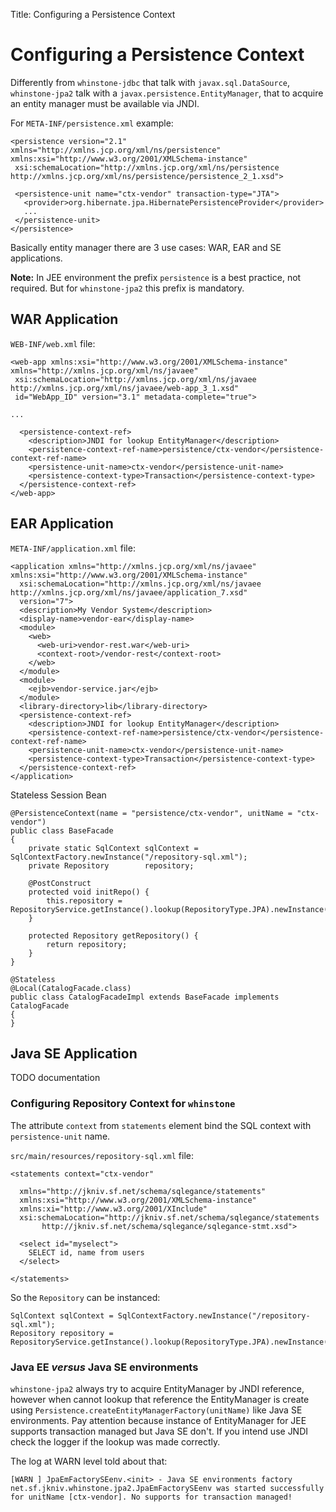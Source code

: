 Title: Configuring a Persistence Context

# Configuring a Persistence Context

Differently from `whinstone-jdbc` that talk with `javax.sql.DataSource`, `whinstone-jpa2` talk with a `javax.persistence.EntityManager`, that to acquire an entity manager must be available via JNDI.


For `META-INF/persistence.xml` example:

    <persistence version="2.1" xmlns="http://xmlns.jcp.org/xml/ns/persistence" xmlns:xsi="http://www.w3.org/2001/XMLSchema-instance"
     xsi:schemaLocation="http://xmlns.jcp.org/xml/ns/persistence http://xmlns.jcp.org/xml/ns/persistence/persistence_2_1.xsd">
    
     <persistence-unit name="ctx-vendor" transaction-type="JTA">
       <provider>org.hibernate.jpa.HibernatePersistenceProvider</provider>
       ...
     </persistence-unit>
    </persistence>

Basically entity manager there are 3 use cases: WAR, EAR and SE applications.

**Note:** In JEE environment the prefix `persistence` is a best practice, not required. But for `whinstone-jpa2` this prefix is mandatory.

## WAR Application


`WEB-INF/web.xml` file:

    <web-app xmlns:xsi="http://www.w3.org/2001/XMLSchema-instance" xmlns="http://xmlns.jcp.org/xml/ns/javaee"
     xsi:schemaLocation="http://xmlns.jcp.org/xml/ns/javaee http://xmlns.jcp.org/xml/ns/javaee/web-app_3_1.xsd"
     id="WebApp_ID" version="3.1" metadata-complete="true">

    ...
    
      <persistence-context-ref>
        <description>JNDI for lookup EntityManager</description>
        <persistence-context-ref-name>persistence/ctx-vendor</persistence-context-ref-name>
        <persistence-unit-name>ctx-vendor</persistence-unit-name>
        <persistence-context-type>Transaction</persistence-context-type>
      </persistence-context-ref>
    </web-app>
    
## EAR Application


`META-INF/application.xml` file:

    <application xmlns="http://xmlns.jcp.org/xml/ns/javaee" xmlns:xsi="http://www.w3.org/2001/XMLSchema-instance"
      xsi:schemaLocation="http://xmlns.jcp.org/xml/ns/javaee http://xmlns.jcp.org/xml/ns/javaee/application_7.xsd"
      version="7">
      <description>My Vendor System</description>
      <display-name>vendor-ear</display-name>
      <module>
        <web>
          <web-uri>vendor-rest.war</web-uri>
          <context-root>/vendor-rest</context-root>
        </web>
      </module>
      <module>
        <ejb>vendor-service.jar</ejb>
      </module>
      <library-directory>lib</library-directory>
      <persistence-context-ref>
        <description>JNDI for lookup EntityManager</description>
        <persistence-context-ref-name>persistence/ctx-vendor</persistence-context-ref-name>
        <persistence-unit-name>ctx-vendor</persistence-unit-name>
        <persistence-context-type>Transaction</persistence-context-type>
      </persistence-context-ref>
    </application>

Stateless Session Bean

    @PersistenceContext(name = "persistence/ctx-vendor", unitName = "ctx-vendor")
    public class BaseFacade
    { 
        private static SqlContext sqlContext = SqlContextFactory.newInstance("/repository-sql.xml");        
        private Repository        repository;
                
        @PostConstruct
        protected void initRepo() {
            this.repository = RepositoryService.getInstance().lookup(RepositoryType.JPA).newInstance(sqlContext);
        }
        
        protected Repository getRepository() {
            return repository;
        }
    }
    
    @Stateless
    @Local(CatalogFacade.class)
    public class CatalogFacadeImpl extends BaseFacade implements CatalogFacade
    {
    }
    
## Java SE Application

TODO documentation

### Configuring Repository Context for `whinstone`


The attribute `context` from `statements` element bind the SQL context with `persistence-unit` name.
 
 
`src/main/resources/repository-sql.xml` file:
 
    <statements context="ctx-vendor"
       
      xmlns="http://jkniv.sf.net/schema/sqlegance/statements" 
      xmlns:xsi="http://www.w3.org/2001/XMLSchema-instance"
      xmlns:xi="http://www.w3.org/2001/XInclude"
      xsi:schemaLocation="http://jkniv.sf.net/schema/sqlegance/statements
           http://jkniv.sf.net/schema/sqlegance/sqlegance-stmt.xsd">
    
      <select id="myselect">
        SELECT id, name from users
      </select>
    
    </statements>


So the `Repository` can be instanced:

    SqlContext sqlContext = SqlContextFactory.newInstance("/repository-sql.xml");
    Repository repository = RepositoryService.getInstance().lookup(RepositoryType.JPA).newInstance(sqlContext);


###  Java EE *versus* Java SE environments

`whinstone-jpa2` always try to acquire EntityManager by JNDI reference, however when cannot lookup that reference the EntityManager is create using `Persistence.createEntityManagerFactory(unitName)` like Java SE environments. Pay attention because instance of EntityManager for JEE supports transaction managed but Java SE don't. If you intend use JNDI check the logger if the lookup was made correctly. 


The log at WARN level told about that:

    [WARN ] JpaEmFactorySEenv.<init> - Java SE environments factory net.sf.jkniv.whinstone.jpa2.JpaEmFactorySEenv was started successfully for unitName [ctx-vendor]. No supports for transaction managed!

    